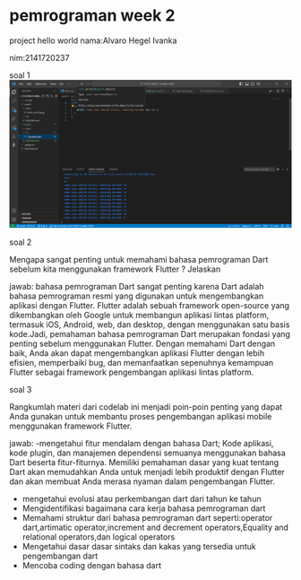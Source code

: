# pemrograman week 2
project hello world
nama:Alvaro Hegel Ivanka

nim:2141720237

soal 1
![Screenshot tipedata](docs/Tipedata.png)

soal 2

Mengapa sangat penting untuk memahami bahasa pemrograman Dart sebelum kita menggunakan framework Flutter ? Jelaskan

jawab:
bahasa pemrograman Dart sangat penting karena Dart adalah bahasa pemrograman resmi yang digunakan untuk mengembangkan aplikasi dengan Flutter. Flutter adalah sebuah framework open-source yang dikembangkan oleh Google untuk membangun aplikasi lintas platform, termasuk iOS, Android, web, dan desktop, dengan menggunakan satu basis kode.Jadi, pemahaman bahasa pemrograman Dart merupakan fondasi yang penting sebelum menggunakan Flutter. Dengan memahami Dart dengan baik, Anda akan dapat mengembangkan aplikasi Flutter dengan lebih efisien, memperbaiki bug, dan memanfaatkan sepenuhnya kemampuan Flutter sebagai framework pengembangan aplikasi lintas platform.

soal 3

Rangkumlah materi dari codelab ini menjadi poin-poin penting yang dapat Anda gunakan untuk membantu proses pengembangan aplikasi mobile menggunakan framework Flutter.

jawab:
-mengetahui fitur mendalam dengan bahasa Dart; Kode aplikasi, kode plugin, dan manajemen dependensi semuanya menggunakan bahasa Dart beserta fitur-fiturnya. Memiliki pemahaman dasar yang kuat tentang Dart akan memudahkan Anda untuk menjadi lebih produktif dengan Flutter dan akan membuat Anda merasa nyaman dalam pengembangan Flutter.
- mengetahui evolusi atau perkembangan dart dari tahun ke tahun
- Mengidentifikasi bagaimana cara kerja bahasa pemrograman dart 
- Memahami struktur dari bahasa pemrograman dart seperti:operator dart,artimatic operator,increment and decrement operators,Equality and relational operators,dan logical operators
- Mengetahui dasar dasar sintaks dan kakas yang tersedia untuk pengembangan dart
- Mencoba coding dengan bahasa dart